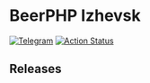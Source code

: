 # BeerPHP Izhevsk

[![Telegram](https://img.shields.io/badge/telegram-join%20chat-blue.svg?style=flat)](https://t.me/beerphp_izhevsk)
[![Action Status](https://github.com/beerphp/izhevsk/workflows/build/badge.svg)](https://github.com/beerphp/izhevsk/actions)

## Releases

